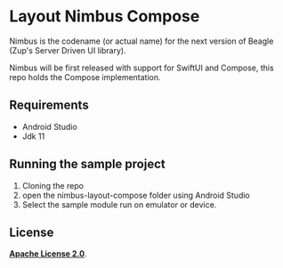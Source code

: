 # **Layout Nimbus Compose**

Nimbus is the codename (or actual name) for the next version of Beagle (Zup's Server Driven UI library).

Nimbus will be first released with support for SwiftUI and Compose, this repo holds the Compose implementation.

## **Requirements**

- Android Studio
- Jdk 11

## **Running the sample project**

1. Cloning the repo
2. open the nimbus-layout-compose folder using Android Studio
3. Select the sample module run on emulator or device.

## **License**

[**Apache License 2.0**](https://github.com/ZupIT/nimbus-layout-compose/blob/main/LICENSE.txt).